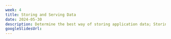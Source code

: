 ```yaml
---
week: 4
title: Storing and Serving Data
date: 2024-05-30
description: Determine the best way of storing application data; Storing and serving images; Using ORMs in backend code; Learn the different methods of pagination and how to properly paginate in the backend; The classic N+1 problem in database queries and strategies to solve it.
googleSlidesUrl:
---
```

